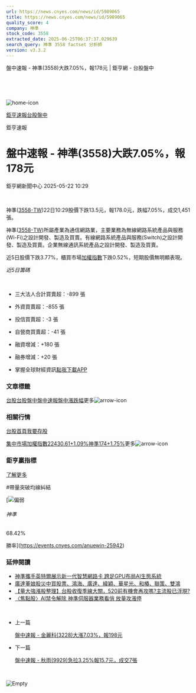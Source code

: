 ```yaml
---
url: https://news.cnyes.com/news/id/5989065
title: https://news.cnyes.com/news/id/5989065
quality_score: 4
company: 神準
stock_code: 3558
extracted_date: 2025-06-25T06:37:37.029639
search_query: 神準 3558 factset 分析師
version: v3.3.2
---
```


盤中速報 - 神準(3558)大跌7.05%，報178元 | 鉅亨網 - 台股盤中

‌

‌

![home-icon](/assets/icons/breadCrumb/symbol-icon-home.svg)

[鉅亨速報](/news/cat/anue_live)[台股盤中](/news/cat/tw_live)

鉅亨速報

# 盤中速報 - 神準(3558)大跌7.05%，報178元

鉅亨網新聞中心 2025-05-22 10:29

‌

神準([3558-TW](https://www.cnyes.com/twstock/3558))22日10:29股價下跌13.5元，報178.0元，跌幅7.05%，成交1,451張。

神準([3558-TW](https://www.cnyes.com/twstock/3558))所屬產業為通信網路業，主要業務為無線網路系統產品與服務(Wi-Fi)之設計開發、製造及買賣。有線網路系統產品與服務(Switch)之設計開發、製造及買賣。企業無線通訊系統產品之設計開發、製造及買賣。

近5日股價下跌3.77%，櫃買市場[加權指數](https://invest.cnyes.com/index/TWS/TSE01)下跌0.52%，短期股價無明顯表現。

*近5日籌碼*

‌

* 三大法人合計買賣超：-899 張
* 外資買賣超：-855 張
* 投信買賣超：-3 張
* 自營商買賣超：-41 張
* 融資增減：+180 張
* 融券增減：+20 張

* 掌握全球財經資訊[點我下載APP](http://www.cnyes.com/app/?utm_source=mweb&utm_medium=HamMenuBanner&utm_campaign=fixed&utm_content=entr)

### 文章標籤

[台股](https://news.cnyes.com/tag/台股 "台股")[台股盤中](https://news.cnyes.com/tag/台股盤中 "台股盤中")[盤中速報](https://news.cnyes.com/tag/盤中速報 "盤中速報")[盤中漲跌幅](https://news.cnyes.com/tag/盤中漲跌幅 "盤中漲跌幅")更多![arrow-icon](/assets/icons/arrows/arrow-down.svg)

### 相關行情

[台股首頁](https://www.cnyes.com/twstock)[我要存股](https://supr.link/8OHaU)

[集中市場加權指數22430.61+1.09%](https://invest.cnyes.com/index/TWS/TSE01)[神準174+1.75%](https://www.cnyes.com/twstock/3558)更多![arrow-icon](/assets/icons/arrows/arrow-down.svg)

### 鉅亨贏指標

[了解更多](https://events.cnyes.com/anuewin-25942)

#帶量突破均線糾結

[![偏弱](/assets/icons/win-indicator/short.svg)

###### 神準

68.42%

勝率](https://events.cnyes.com/anuewin-25942)

### 延伸閱讀

* [神準攜手英特爾展示新一代智慧網路卡 跨足GPU布局AI生態系統](/news/id/5987735)
* [廣達董娘股災中買股票、鴻海、廣達、緯穎、華星光、和椿、聯策、雙鴻](/news/id/5979672)
* [【量大強漲股整理】台股收復季線大關，520前有機會再攻嗎?主流股已浮現?](/news/id/5979635)
* [〈焦點股〉AI禁令解除 神準伺服器業務看俏 放量攻漲停](/news/id/5979057)

‌

* 上一篇

  [盤中速報 - 金麗科(3228)大漲7.03%，報198元](/news/id/5989257)
* 下一篇

  [盤中速報 - 秋雨(9929)急拉3.25%報15.7元，成交7張](/news/id/5987816)

‌

![Empty](/assets/icons/skeleton/empty-image.svg)

‌
